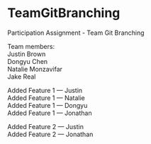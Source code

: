 # TeamGitBranching
 Participation Assignment - Team Git Branching
  
Team members:   
Justin Brown  
Dongyu Chen  
Natalie Monzavifar  
Jake Real  
  
Added Feature 1 — Justin   
Added Feature 1 — Natalie   
Added Feature 1 — Dongyu   
Added Feature 1 — Jonathan   
  
Added Feature 2 — Justin   
Added Feature 2 — Jonathan   
